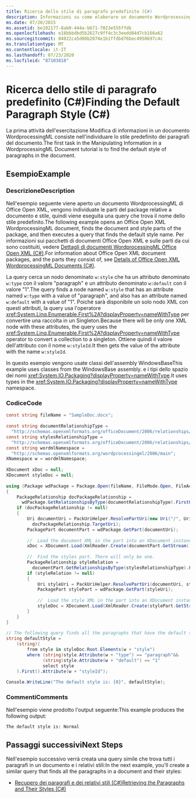 ```yaml
---
title: Ricerca dello stile di paragrafo predefinito (C#)
description: Informazioni su come elaborare un documento WordprocessingML con LINQ in C#. In questo esempio viene trovato lo stile predefinito dei paragrafi nel documento.
ms.date: 07/20/2015
ms.assetid: be102177-8ab0-444a-b671-7023e555ffdb
ms.openlocfilehash: e18bbbdbd5b2627c9ff4c3c3eedd84d7cb166a62
ms.sourcegitcommit: 04022ca5d00b2074e1b1ffdbd76bec4950697c4c
ms.translationtype: MT
ms.contentlocale: it-IT
ms.lasthandoff: 07/23/2020
ms.locfileid: "87103818"
---
```

# <a name="finding-the-default-paragraph-style-c"></a><span data-ttu-id="89005-104">Ricerca dello stile di paragrafo predefinito (C#)</span><span class="sxs-lookup"><span data-stu-id="89005-104">Finding the Default Paragraph Style (C#)</span></span>
<span data-ttu-id="89005-105">La prima attività dell'esercitazione Modifica di informazioni in un documento WordprocessingML consiste nell'individuare lo stile predefinito dei paragrafi del documento.</span><span class="sxs-lookup"><span data-stu-id="89005-105">The first task in the Manipulating Information in a WordprocessingML Document tutorial is to find the default style of paragraphs in the document.</span></span>  
  
## <a name="example"></a><span data-ttu-id="89005-106">Esempio</span><span class="sxs-lookup"><span data-stu-id="89005-106">Example</span></span>  
  
### <a name="description"></a><span data-ttu-id="89005-107">Descrizione</span><span class="sxs-lookup"><span data-stu-id="89005-107">Description</span></span>  
 <span data-ttu-id="89005-108">Nell'esempio seguente viene aperto un documento WordprocessingML di Office Open XML, vengono individuate le parti del package relative a documento e stile, quindi viene eseguita una query che trova il nome dello stile predefinito.</span><span class="sxs-lookup"><span data-stu-id="89005-108">The following example opens an Office Open XML WordprocessingML document, finds the document and style parts of the package, and then executes a query that finds the default style name.</span></span> <span data-ttu-id="89005-109">Per informazioni sui pacchetti di documenti Office Open XML e sulle parti da cui sono costituiti, vedere [Dettagli di documenti WordprocessingML Office Open XML (C#)](./wordprocessingml-document-with-styles.md).</span><span class="sxs-lookup"><span data-stu-id="89005-109">For information about Office Open XML document packages, and the parts they consist of, see [Details of Office Open XML WordprocessingML Documents (C#)](./wordprocessingml-document-with-styles.md).</span></span>  
  
 <span data-ttu-id="89005-110">La query cerca un nodo denominato `w:style` che ha un attributo denominato `w:type` con il valore "paragraph" e un attributo denominato `w:default` con il valore "1".</span><span class="sxs-lookup"><span data-stu-id="89005-110">The query finds a node named `w:style` that has an attribute named `w:type` with a value of "paragraph", and also has an attribute named `w:default` with a value of "1".</span></span> <span data-ttu-id="89005-111">Poiché sarà disponibile un solo nodo XML con questi attributi, la query usa l'operatore <xref:System.Linq.Enumerable.First%2A?displayProperty=nameWithType> per convertire una raccolta in un Singleton.</span><span class="sxs-lookup"><span data-stu-id="89005-111">Because there will be only one XML node with these attributes, the query uses the <xref:System.Linq.Enumerable.First%2A?displayProperty=nameWithType> operator to convert a collection to a singleton.</span></span> <span data-ttu-id="89005-112">Ottiene quindi il valore dell'attributo con il nome `w:styleId`.</span><span class="sxs-lookup"><span data-stu-id="89005-112">It then gets the value of the attribute with the name `w:styleId`.</span></span>  
  
 <span data-ttu-id="89005-113">In questo esempio vengono usate classi dell'assembly WindowsBase</span><span class="sxs-lookup"><span data-stu-id="89005-113">This example uses classes from the WindowsBase assembly.</span></span> <span data-ttu-id="89005-114">e i tipi dello spazio dei nomi <xref:System.IO.Packaging?displayProperty=nameWithType>.</span><span class="sxs-lookup"><span data-stu-id="89005-114">It uses types in the <xref:System.IO.Packaging?displayProperty=nameWithType> namespace.</span></span>  
  
### <a name="code"></a><span data-ttu-id="89005-115">Codice</span><span class="sxs-lookup"><span data-stu-id="89005-115">Code</span></span>  
  
```csharp  
const string fileName = "SampleDoc.docx";  
  
const string documentRelationshipType =  
  "http://schemas.openxmlformats.org/officeDocument/2006/relationships/officeDocument";  
const string stylesRelationshipType =  
  "http://schemas.openxmlformats.org/officeDocument/2006/relationships/styles";  
const string wordmlNamespace =  
  "http://schemas.openxmlformats.org/wordprocessingml/2006/main";  
XNamespace w = wordmlNamespace;  
  
XDocument xDoc = null;  
XDocument styleDoc = null;  
  
using (Package wdPackage = Package.Open(fileName, FileMode.Open, FileAccess.Read))  
{  
    PackageRelationship docPackageRelationship =  
      wdPackage.GetRelationshipsByType(documentRelationshipType).FirstOrDefault();  
    if (docPackageRelationship != null)  
    {  
        Uri documentUri = PackUriHelper.ResolvePartUri(new Uri("/", UriKind.Relative),  
          docPackageRelationship.TargetUri);  
        PackagePart documentPart = wdPackage.GetPart(documentUri);  
  
        //  Load the document XML in the part into an XDocument instance.  
        xDoc = XDocument.Load(XmlReader.Create(documentPart.GetStream()));  
  
        //  Find the styles part. There will only be one.  
        PackageRelationship styleRelation =  
          documentPart.GetRelationshipsByType(stylesRelationshipType).FirstOrDefault();  
        if (styleRelation != null)  
        {  
            Uri styleUri = PackUriHelper.ResolvePartUri(documentUri, styleRelation.TargetUri);  
            PackagePart stylePart = wdPackage.GetPart(styleUri);  
  
            //  Load the style XML in the part into an XDocument instance.  
            styleDoc = XDocument.Load(XmlReader.Create(stylePart.GetStream()));  
        }  
    }  
}  
  
// The following query finds all the paragraphs that have the default style.  
string defaultStyle =
    (string)(  
        from style in styleDoc.Root.Elements(w + "style")  
        where (string)style.Attribute(w + "type") == "paragraph"&&  
              (string)style.Attribute(w + "default") == "1"  
              select style  
    ).First().Attribute(w + "styleId");  
  
Console.WriteLine("The default style is: {0}", defaultStyle);  
```  
  
### <a name="comments"></a><span data-ttu-id="89005-116">Commenti</span><span class="sxs-lookup"><span data-stu-id="89005-116">Comments</span></span>  
 <span data-ttu-id="89005-117">Nell'esempio viene prodotto l'output seguente:</span><span class="sxs-lookup"><span data-stu-id="89005-117">This example produces the following output:</span></span>  
  
```output  
The default style is: Normal  
```  
  
## <a name="next-steps"></a><span data-ttu-id="89005-118">Passaggi successivi</span><span class="sxs-lookup"><span data-stu-id="89005-118">Next Steps</span></span>  
 <span data-ttu-id="89005-119">Nell'esempio successivo verrà creata una query simile che trova tutti i paragrafi in un documento e i relativi stili:</span><span class="sxs-lookup"><span data-stu-id="89005-119">In the next example, you'll create a similar query that finds all the paragraphs in a document and their styles:</span></span>  
  
- [<span data-ttu-id="89005-120">Recupero dei paragrafi e dei relativi stili (C#)</span><span class="sxs-lookup"><span data-stu-id="89005-120">Retrieving the Paragraphs and Their Styles (C#)</span></span>](./retrieving-the-paragraphs-and-their-styles.md)  
